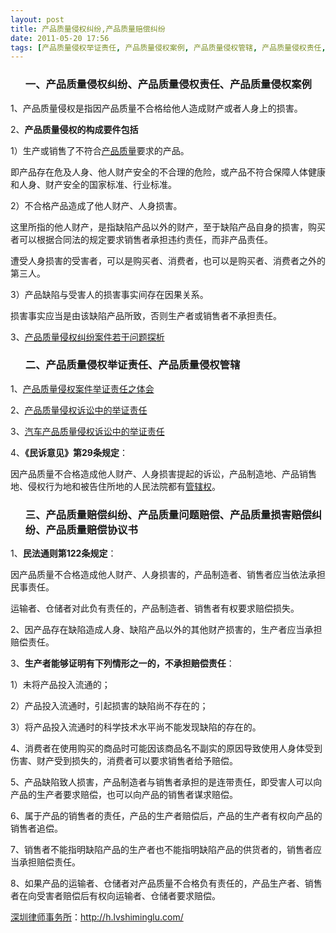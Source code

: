 ```yaml
---
layout: post
title: 产品质量侵权纠纷,产品质量赔偿纠纷
date: 2011-05-20 17:56
tags: [产品质量侵权举证责任, 产品质量侵权案例, 产品质量侵权管辖, 产品质量侵权责任, 产品质量损害赔偿纠纷, 产品质量赔偿协议书, 产品质量问题赔偿, 深圳经济纠纷律师, 经济纠纷]
---
```

<ol>
<h3>一、产品质量侵权纠纷、产品质量侵权责任、产品质量侵权案例</h3>
</ol>
1、产品质量侵权是指因产品质量不合格给他人造成财产或者人身上的损害。

2、<strong>产品质量侵权的构成要件包括</strong>

1）生产或销售了不符合<a href="http://h.lvshiminglu.com/law/733.html" target="_blank">产品质量</a>要求的产品。

即产品存在危及人身、他人财产安全的不合理的危险，或产品不符合保障人体健康和人身、财产安全的国家标准、行业标准。

2）不合格产品造成了他人财产、人身损害。

这里所指的他人财产，是指缺陷产品以外的财产，至于缺陷产品自身的损害，购买者可以根据合同法的规定要求销售者承担违约责任，而非产品责任。

遭受人身损害的受害者，可以是购买者、消费者，也可以是购买者、消费者之外的第三人。

3）产品缺陷与受害人的损害事实间存在因果关系。

损害事实应当是由该缺陷产品所致，否则生产者或销售者不承担责任。

3、<a href="http://blog.chinacourt.org/wp-profile1.php?p=219251&amp;author=32618" target="_blank">产品质量侵权纠纷案件若干问题探析</a>
<ol>
<h3>二、产品质量侵权举证责任、产品质量侵权管辖</h3>
</ol>
1、<a href="http://www.fl168.com/Lawyer11090/View/127757/" target="_blank">产品质量侵权案件举证责任之体会</a>

2、<a href="http://www.lawtime.cn/info/hetong/htss/20101104/74008.html" target="_blank">产品质量侵权诉讼中的举证责任</a>

3、<a href="http://chenhuaxinglvshi.blog.bokee.net/bloggermodule/blog_viewblog.do?id=530025" target="_blank">汽车产品质量侵权诉讼中的举证责任</a>

4、<strong>《民诉意见》第29条规定</strong>：

因产品质量不合格造成他人财产、人身损害提起的诉讼，产品制造地、产品销售地、侵权行为地和被告住所地的人民法院都有<a href="http://h.lvshiminglu.com/law/686.html" target="_blank">管辖权</a>。
<ol>
<h3>三、产品质量赔偿纠纷、产品质量问题赔偿、产品质量损害赔偿纠纷、产品质量赔偿协议书</h3>
</ol>
1、<strong>民法通则第122条规定</strong>：

因产品质量不合格造成他人财产、人身损害的，产品制造者、销售者应当依法承担民事责任。

运输者、仓储者对此负有责任的，产品制造者、销售者有权要求赔偿损失。

2、因产品存在缺陷造成人身、缺陷产品以外的其他财产损害的，生产者应当承担赔偿责任。

3、<strong>生产者能够证明有下列情形之一的，不承担赔偿责任</strong>：

1）未将产品投入流通的；

2）产品投入流通时，引起损害的缺陷尚不存在的；

3）将产品投入流通时的科学技术水平尚不能发现缺陷的存在的。

4、消费者在使用购买的商品时可能因该商品名不副实的原因导致使用人身体受到伤害、财产受到损失的，消费者可以要求销售者给予赔偿。

5、产品缺陷致人损害，产品制造者与销售者承担的是连带责任，即受害人可以向产品的生产者要求赔偿，也可以向产品的销售者谋求赔偿。

6、属于产品的销售者的责任，产品的生产者赔偿后，产品的生产者有权向产品的销售者追偿。

7、销售者不能指明缺陷产品的生产者也不能指明缺陷产品的供货者的，销售者应当承担赔偿责任。

8、如果产品的运输者、仓储者对产品质量不合格负有责任的，产品生产者、销售者在向受害者赔偿后有权向运输者、仓储者要求赔偿。

<a href="http://h.lvshiminglu.com/">深圳律师事务所</a>：<a href="http://h.lvshiminglu.com/">http://h.lvshiminglu.com/</a>

